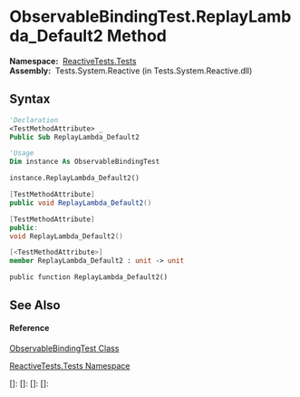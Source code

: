# ObservableBindingTest.ReplayLambda\_Default2 Method

**Namespace:**  [ReactiveTests.Tests](ReactiveTests.Tests\ReactiveTests.Tests.md)  
**Assembly:**  Tests.System.Reactive (in Tests.System.Reactive.dll)

## Syntax

```vb
'Declaration
<TestMethodAttribute> _
Public Sub ReplayLambda_Default2
```

```vb
'Usage
Dim instance As ObservableBindingTest

instance.ReplayLambda_Default2()
```

```csharp
[TestMethodAttribute]
public void ReplayLambda_Default2()
```

```c++
[TestMethodAttribute]
public:
void ReplayLambda_Default2()
```

```fsharp
[<TestMethodAttribute>]
member ReplayLambda_Default2 : unit -> unit 
```

```jscript
public function ReplayLambda_Default2()
```

## See Also

#### Reference

[ObservableBindingTest Class](ObservableBindingTest\ObservableBindingTest.md)

[ReactiveTests.Tests Namespace](ReactiveTests.Tests\ReactiveTests.Tests.md)

[]: 
[]: 
[]: 
[]: 